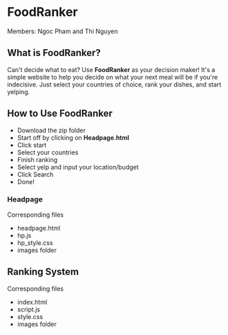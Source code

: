 # FoodRanker

Members: Ngoc Pham and Thi Nguyen

## What is FoodRanker?
Can't decide what to eat? Use **FoodRanker** as your decision maker!
It's a simple website to help you decide on what your next meal will be if you're indecisive. 
Just select your countries of choice, rank your dishes, and start yelping.

## How to Use FoodRanker
* Download the zip folder 
* Start off by clicking on **Headpage.html**
* Click start
* Select your countries
* Finish ranking
* Select yelp and input your location/budget
* Click Search
* Done!

### Headpage
Corresponding files
* headpage.html
* hp.js
* hp_style.css
* images folder

## Ranking System
Corresponding files
* index.html
* script.js
* style.css
* images folder
